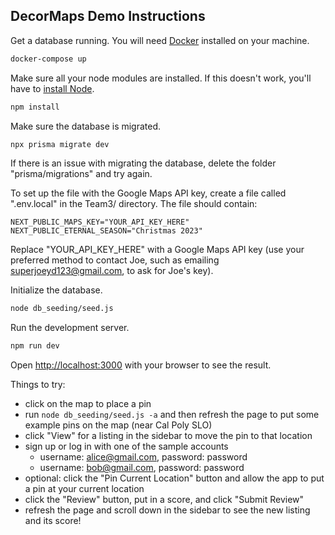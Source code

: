 ## DecorMaps Demo Instructions

Get a database running. You will need [Docker](https://docs.docker.com/engine/install/) installed on your machine. 
```bash
docker-compose up
```

Make sure all your node modules are installed. If this doesn't work, you'll have to [install Node](https://nodejs.org/en/download).
```bash
npm install
```

Make sure the database is migrated. 
```bash
npx prisma migrate dev
```
If there is an issue with migrating the database, delete the folder "prisma/migrations" and try again.

To set up the file with the Google Maps API key, create a file called ".env.local" in the Team3/ directory. 
The file should contain:
```
NEXT_PUBLIC_MAPS_KEY="YOUR_API_KEY_HERE"
NEXT_PUBLIC_ETERNAL_SEASON="Christmas 2023"
```
Replace "YOUR_API_KEY_HERE" with a Google Maps API key (use your preferred method to contact Joe, such as emailing superjoeyd123@gmail.com, to ask for Joe's key).

Initialize the database.
```bash
node db_seeding/seed.js
```

Run the development server.
```bash
npm run dev
```

Open [http://localhost:3000](http://localhost:3000) with your browser to see the result.

Things to try:
* click on the map to place a pin
* run ```node db_seeding/seed.js -a``` and then refresh the page to put some example pins on the map (near Cal Poly SLO)
* click "View" for a listing in the sidebar to move the pin to that location
* sign up or log in with one of the sample accounts
    * username: alice@gmail.com, password: password
    * username: bob@gmail.com, password: password
* optional: click the "Pin Current Location" button and allow the app to put a pin at your current location
* click the "Review" button, put in a score, and click "Submit Review"
* refresh the page and scroll down in the sidebar to see the new listing and its score!
